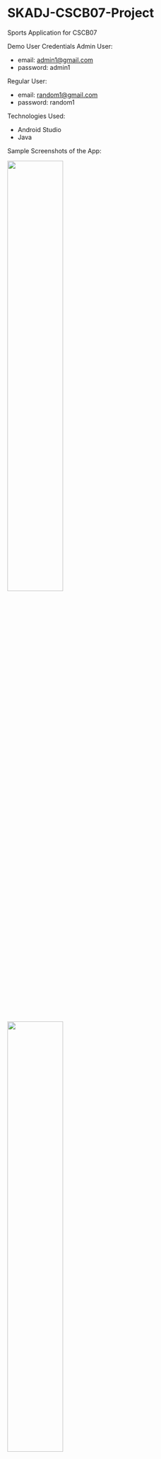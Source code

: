 # SKADJ-CSCB07-Project
Sports Application for CSCB07

Demo User Credentials
Admin User:
 - email: admin1@gmail.com
 - password: admin1

Regular User:
 - email: random1@gmail.com
 - password: random1
 
 Technologies Used:
 - Android Studio 
 - Java
 
 Sample Screenshots of the App:
 
 <img src="https://user-images.githubusercontent.com/7662504/189775319-abc48cb0-3359-4224-a912-964c30894fe8.png" width=50% height=50%>
 <img src="https://user-images.githubusercontent.com/7662504/189775695-cdcf061c-6c1b-41db-869e-6df2cb91aa44.png" width=50% height=50%>
 <img src="https://user-images.githubusercontent.com/7662504/189775740-f83a3b24-5cd7-4f12-baab-44939421b408.png" width=50% height=50%>
 <img src="https://user-images.githubusercontent.com/7662504/189775758-4377c84b-e6a1-41b2-8d97-b4bc76de1b6a.png" width=50% height=50%>
 <img src="https://user-images.githubusercontent.com/7662504/189775779-942ee3b5-5c41-4d09-a3ec-2bfe225dcf7c.png" width=50% height=50%>
 <img src="https://user-images.githubusercontent.com/7662504/189775792-e45b74c5-fecf-4fe2-9e79-ba2f43d4655b.png" width=50% height=50%>







